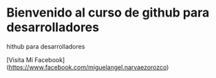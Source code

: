 # Bienvenido al curso de github para desarrolladores

hithub para desarrolladores 

[Visita Mi Facebook] (https://www.facebook.com/miguelangel.narvaezorozco)
